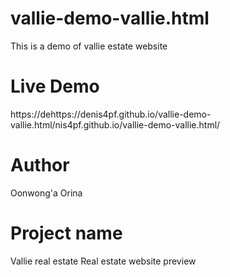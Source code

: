 # vallie-demo-vallie.html
This is a demo of vallie estate website
# Live Demo
https://dehttps://denis4pf.github.io/vallie-demo-vallie.html/nis4pf.github.io/vallie-demo-vallie.html/
# Author
Oonwong'a Orina
# Project name 
Vallie real estate
Real estate website preview
